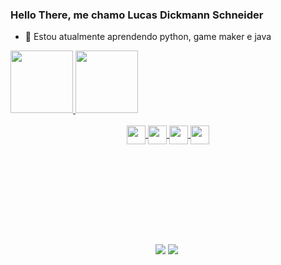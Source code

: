 ### Hello There, me chamo Lucas Dickmann Schneider

- 🌱 Estou atualmente aprendendo python, game maker e java

<div>
  <a href="https://github.com/LucasDS0608">
  <img height="100em" src="https://github-readme-stats.vercel.app/api?username=LucasDS0608&show_icons=true&theme=dracula&include_all_commits=true&count_private=true"/>
  <img height="100em" src="https://github-readme-stats.vercel.app/api/top-langs/?username=LucasDS0608&layout=compact&langs_count=7&theme=dracula"/>
</div>
  
<div align="center" ><br>
  <img align="center" height="30" weigth="40" src="https://cdn.jsdelivr.net/gh/devicons/devicon/icons/html5/html5-original.svg" />
  <img align="center" height="30" weigth="40" src="https://cdn.jsdelivr.net/gh/devicons/devicon/icons/css3/css3-original.svg" />
  <img align="center" height="30" weigth="40" src="https://cdn.jsdelivr.net/gh/devicons/devicon/icons/python/python-original.svg" />
  <img align="center" height="30" weigth="40" src="https://cdn.jsdelivr.net/gh/devicons/devicon/icons/java/java-original.svg" />
</div>
  
<div align="center" style="padding-top: 10rem"> 
  <a href="https://www.instagram.com/lucas_d_schneider/" target="_blank"><img src="https://img.shields.io/badge/-Instagram-%23E4405F?style=for-the-badge&logo=instagram&logoColor=white" target="_blank"></a>
  <a href="https://www.linkedin.com/in/lucas-dickmann-schneider-36a167227/" target="_blank"><img src="https://img.shields.io/badge/-LinkedIn-%230077B5?style=for-the-badge&logo=linkedin&logoColor=white" target="_blank"></a> 
</div>

